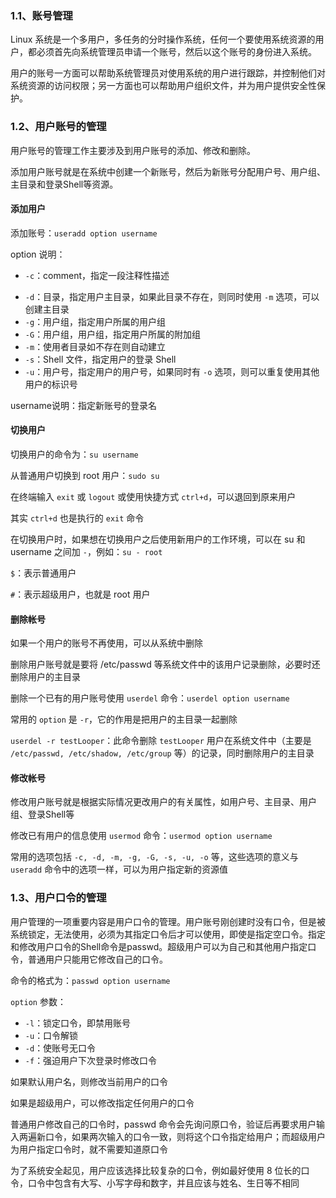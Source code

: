 ### 1.1、账号管理

Linux 系统是一个多用户，多任务的分时操作系统，任何一个要使用系统资源的用户，都必须首先向系统管理员申请一个账号，然后以这个账号的身份进入系统。

用户的账号一方面可以帮助系统管理员对使用系统的用户进行跟踪，并控制他们对系统资源的访问权限；另一方面也可以帮助用户组织文件，并为用户提供安全性保护。



### 1.2、用户账号的管理

用户账号的管理工作主要涉及到用户账号的添加、修改和删除。

添加用户账号就是在系统中创建一个新账号，然后为新账号分配用户号、用户组、主目录和登录Shell等资源。



#### 添加用户

添加账号：`useradd option username`

option 说明：

* `-c`：comment，指定一段注释性描述

- `-d`：目录，指定用户主目录，如果此目录不存在，则同时使用 `-m` 选项，可以创建主目录
- `-g`：用户组，指定用户所属的用户组
- `-G`：用户组，用户组，指定用户所属的附加组
- `-m`：使用者目录如不存在则自动建立
- `-s`：Shell 文件，指定用户的登录 Shell
- `-u`：用户号，指定用户的用户号，如果同时有 `-o` 选项，则可以重复使用其他用户的标识号

username说明：指定新账号的登录名



#### 切换用户

切换用户的命令为：`su username`

从普通用户切换到 root 用户：`sudo su`

在终端输入 `exit` 或 `logout` 或使用快捷方式 `ctrl+d`，可以退回到原来用户

其实 `ctrl+d` 也是执行的 `exit` 命令

在切换用户时，如果想在切换用户之后使用新用户的工作环境，可以在 su 和 username 之间加 `-`，例如：`su - root`

`$`：表示普通用户

`#`：表示超级用户，也就是 root 用户



#### 删除帐号

如果一个用户的账号不再使用，可以从系统中删除

删除用户账号就是要将 /etc/passwd 等系统文件中的该用户记录删除，必要时还删除用户的主目录

删除一个已有的用户账号使用 `userdel` 命令：`userdel option username`

常用的 `option` 是 `-r`，它的作用是把用户的主目录一起删除

`userdel -r testLooper`：此命令删除 `testLooper` 用户在系统文件中（主要是 `/etc/passwd, /etc/shadow, /etc/group` 等）的记录，同时删除用户的主目录



#### 修改帐号

修改用户账号就是根据实际情况更改用户的有关属性，如用户号、主目录、用户组、登录Shell等

修改已有用户的信息使用 `usermod` 命令：`usermod option username`

常用的选项包括 `-c, -d, -m, -g, -G, -s, -u, -o` 等，这些选项的意义与 `useradd` 命令中的选项一样，可以为用户指定新的资源值



### 1.3、用户口令的管理

用户管理的一项重要内容是用户口令的管理。用户账号刚创建时没有口令，但是被系统锁定，无法使用，必须为其指定口令后才可以使用，即使是指定空口令。指定和修改用户口令的Shell命令是passwd。超级用户可以为自己和其他用户指定口令，普通用户只能用它修改自己的口令。

命令的格式为：`passwd option username`

`option` 参数：

- `-l`：锁定口令，即禁用账号
- `-u`：口令解锁
- `-d`：使账号无口令
- `-f`：强迫用户下次登录时修改口令

如果默认用户名，则修改当前用户的口令

如果是超级用户，可以修改指定任何用户的口令

普通用户修改自己的口令时，passwd 命令会先询问原口令，验证后再要求用户输入两遍新口令，如果两次输入的口令一致，则将这个口令指定给用户；而超级用户为用户指定口令时，就不需要知道原口令

为了系统安全起见，用户应该选择比较复杂的口令，例如最好使用 8 位长的口令，口令中包含有大写、小写字母和数字，并且应该与姓名、生日等不相同
